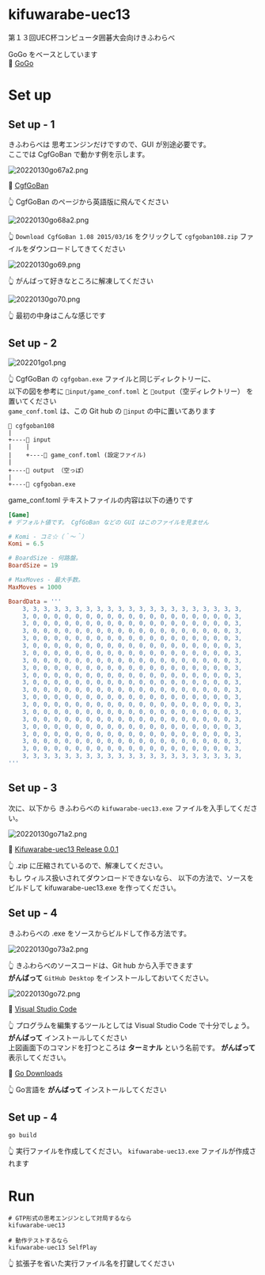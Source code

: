 # kifuwarabe-uec13

第１３回UEC杯コンピュータ囲碁大会向けきふわらべ  

GoGo をベースとしています  
📖 [GoGo](https://github.com/bleu48/GoGo)  

# Set up

## Set up - 1

きふわらべは 思考エンジンだけですので、GUI が別途必要です。  
ここでは CgfGoBan で動かす例を示します。  

![20220130go67a2.png](doc/img/20220130go67a2.png)  

📖 [CgfGoBan](http://www.yss-aya.com/cgfgoban_j.html)  

👆 CgfGoBan のページから英語版に飛んでください  

![20220130go68a2.png](doc/img/20220130go68a2.png)  

👆 `Download CgfGoBan 1.08 2015/03/16` をクリックして `cgfgoban108.zip` ファイルをダウンロードしてきてください  

![20220130go69.png](doc/img/20220130go69.png)  

👆 がんばって好きなところに解凍してください  

![20220130go70.png](doc/img/20220130go70.png)  

👆 最初の中身はこんな感じです  

## Set up - 2

![202201go1.png](./doc/img/202201go1.png)  

👆 CgfGoBan の `cgfgoban.exe` ファイルと同じディレクトリーに、  
以下の図を参考に `📂input/game_conf.toml` と `📂output`（空ディレクトリー） を置いてください  
`game_conf.toml` は、この Git hub の `📂input` の中に置いてあります  

```plain
📂 cgfgoban108
|
+----📂 input
|    |
|    +----📄 game_conf.toml (設定ファイル)
|
+----📂 output （空っぽ）
|
+----📄 cgfgoban.exe

```

game_conf.toml テキストファイルの内容は以下の通りです  

```toml
[Game]
# デフォルト値です。 CgfGoBan などの GUI はこのファイルを見ません

# Komi - コミ☆（＾～＾）
Komi = 6.5

# BoardSize - 何路盤。
BoardSize = 19

# MaxMoves - 最大手数。
MaxMoves = 1000

BoardData = '''
	3, 3, 3, 3, 3, 3, 3, 3, 3, 3, 3, 3, 3, 3, 3, 3, 3, 3, 3, 3, 3,
	3, 0, 0, 0, 0, 0, 0, 0, 0, 0, 0, 0, 0, 0, 0, 0, 0, 0, 0, 0, 3,
	3, 0, 0, 0, 0, 0, 0, 0, 0, 0, 0, 0, 0, 0, 0, 0, 0, 0, 0, 0, 3,
	3, 0, 0, 0, 0, 0, 0, 0, 0, 0, 0, 0, 0, 0, 0, 0, 0, 0, 0, 0, 3,
	3, 0, 0, 0, 0, 0, 0, 0, 0, 0, 0, 0, 0, 0, 0, 0, 0, 0, 0, 0, 3,
	3, 0, 0, 0, 0, 0, 0, 0, 0, 0, 0, 0, 0, 0, 0, 0, 0, 0, 0, 0, 3,
	3, 0, 0, 0, 0, 0, 0, 0, 0, 0, 0, 0, 0, 0, 0, 0, 0, 0, 0, 0, 3,
	3, 0, 0, 0, 0, 0, 0, 0, 0, 0, 0, 0, 0, 0, 0, 0, 0, 0, 0, 0, 3,
	3, 0, 0, 0, 0, 0, 0, 0, 0, 0, 0, 0, 0, 0, 0, 0, 0, 0, 0, 0, 3,
	3, 0, 0, 0, 0, 0, 0, 0, 0, 0, 0, 0, 0, 0, 0, 0, 0, 0, 0, 0, 3,
	3, 0, 0, 0, 0, 0, 0, 0, 0, 0, 0, 0, 0, 0, 0, 0, 0, 0, 0, 0, 3,
	3, 0, 0, 0, 0, 0, 0, 0, 0, 0, 0, 0, 0, 0, 0, 0, 0, 0, 0, 0, 3,
	3, 0, 0, 0, 0, 0, 0, 0, 0, 0, 0, 0, 0, 0, 0, 0, 0, 0, 0, 0, 3,
	3, 0, 0, 0, 0, 0, 0, 0, 0, 0, 0, 0, 0, 0, 0, 0, 0, 0, 0, 0, 3,
	3, 0, 0, 0, 0, 0, 0, 0, 0, 0, 0, 0, 0, 0, 0, 0, 0, 0, 0, 0, 3,
	3, 0, 0, 0, 0, 0, 0, 0, 0, 0, 0, 0, 0, 0, 0, 0, 0, 0, 0, 0, 3,
	3, 0, 0, 0, 0, 0, 0, 0, 0, 0, 0, 0, 0, 0, 0, 0, 0, 0, 0, 0, 3,
	3, 0, 0, 0, 0, 0, 0, 0, 0, 0, 0, 0, 0, 0, 0, 0, 0, 0, 0, 0, 3,
	3, 0, 0, 0, 0, 0, 0, 0, 0, 0, 0, 0, 0, 0, 0, 0, 0, 0, 0, 0, 3,
	3, 0, 0, 0, 0, 0, 0, 0, 0, 0, 0, 0, 0, 0, 0, 0, 0, 0, 0, 0, 3,
	3, 3, 3, 3, 3, 3, 3, 3, 3, 3, 3, 3, 3, 3, 3, 3, 3, 3, 3, 3, 3,
'''
```

## Set up - 3

次に、以下から きふわらべの `kifuwarabe-uec13.exe` ファイルを入手してください。  

![20220130go71a2.png](doc/img/20220130go71a2.png)  

📖 [Kifuwarabe-uec13 Release 0.0.1](https://github.com/muzudho/kifuwarabe-uec13/releases/tag/0.0.1)

👆 .zip に圧縮されているので、解凍してください。  
もし ウィルス扱いされてダウンロードできないなら、 以下の方法で、ソースをビルドして kifuwarabe-uec13.exe を作ってください。  

## Set up - 4

きふわらべの .exe をソースからビルドして作る方法です。  

![20220130go73a2.png](./doc/img/20220130go73a2.png)  

👆 きふわらべのソースコードは、Git hub から入手できます  
**がんばって** `GitHub Desktop` をインストールしておいてください。  

![20220130go72.png](./doc/img/20220130go72.png)  

📖 [Visual Studio Code](https://code.visualstudio.com/)  

👆 プログラムを編集するツールとしては Visual Studio Code で十分でしょう。 **がんばって** インストールしてください  
上図画面下のコマンドを打つところは **ターミナル** という名前です。 **がんばって** 表示してください。  

📖 [Go Downloads](https://go.dev/dl/)  

👆 Go言語を **がんばって** インストールしてください  

## Set up - 4

```shell
go build
```

👆 実行ファイルを作成してください。 `kifuwarabe-uec13.exe` ファイルが作成されます  

# Run

```shell
# GTP形式の思考エンジンとして対局するなら
kifuwarabe-uec13

# 動作テストするなら
kifuwarabe-uec13 SelfPlay
```

👆 拡張子を省いた実行ファイル名を打鍵してください
